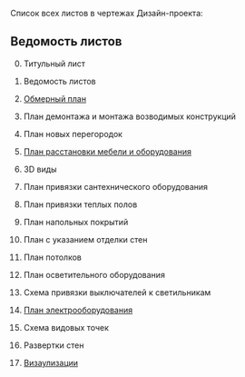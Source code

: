 
Список всех листов в чертежах Дизайн-проекта:

## Ведомость листов

0. Титульный лист

1. Ведомость листов

2. [Обмерный план](https://github.com/Neoluxer/design_studio/blob/main/checklist_measuring.md)

3. План демонтажа и монтажа возводимых конструкций

4. План новых перегородок

5. [План расстановки мебели и оборудования](https://github.com/Neoluxer/design_studio/blob/main/floorplan.md)

6. 3D виды 

7. План привязки сантехнического оборудования

8. План привязки теплых полов

9. План напольных покрытий

10. План с указанием отделки стен

11. План потолков

12. План осветительного оборудования

13. Схема привязки выключателей к светильникам

14. [План электрооборудования](https://github.com/Neoluxer/design_studio/blob/main/check_list_electric.md)

15. Схема видовых точек

16. Развертки стен

17. [Визаулизации](https://github.com/Neoluxer/design_studio/blob/main/visualization_checklist.md)